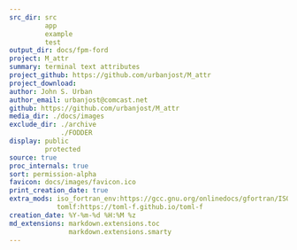 ```yaml
---
src_dir: src
         app
         example
         test
output_dir: docs/fpm-ford
project: M_attr
summary: terminal text attributes
project_github: https://github.com/urbanjost/M_attr
project_download:
author: John S. Urban
author_email: urbanjost@comcast.net
github: https://github.com/urbanjost/M_attr
media_dir: ./docs/images
exclude_dir: ./archive
             ./FODDER
display: public
         protected
source: true
proc_internals: true
sort: permission-alpha
favicon: docs/images/favicon.ico
print_creation_date: true
extra_mods: iso_fortran_env:https://gcc.gnu.org/onlinedocs/gfortran/ISO_005fFORTRAN_005fENV.html
            tomlf:https://toml-f.github.io/toml-f
creation_date: %Y-%m-%d %H:%M %z
md_extensions: markdown.extensions.toc
               markdown.extensions.smarty
---
```

<!--
author_pic:
twitter:
website:
-->
